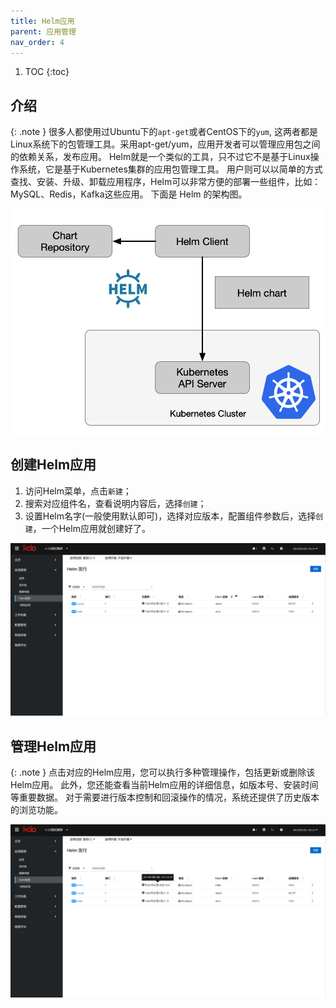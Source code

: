 ```yaml
---
title: Helm应用
parent: 应用管理
nav_order: 4
---
```


1. TOC
{:toc}

   
## 介绍

{: .note }
很多人都使用过Ubuntu下的`apt-get`或者CentOS下的`yum`, 这两者都是Linux系统下的包管理工具。采用apt-get/yum，应用开发者可以管理应用包之间的依赖关系，发布应用。
Helm就是一个类似的工具，只不过它不是基于Linux操作系统，它是基于Kubernetes集群的应用包管理工具。
用户则可以以简单的方式查找、安装、升级、卸载应用程序，Helm可以非常方便的部署一些组件，比如：MySQL、Redis，Kafka这些应用。
下面是 Helm 的架构图。

![Helm 架构图](imgs/helm-chart.png)


## 创建Helm应用

1. 访问Helm菜单，点击`新建`；
2. 搜索对应组件名，查看说明内容后，选择`创建`；
3. 设置Helm名字(一般使用默认即可)，选择对应版本，配置组件参数后，选择`创建`，一个Helm应用就创建好了。

![](imgs/createHelm.gif)



## 管理Helm应用

{: .note }
点击对应的Helm应用，您可以执行多种管理操作，包括更新或删除该Helm应用。 此外，您还能查看当前Helm应用的详细信息，如版本号、安装时间等重要数据。
对于需要进行版本控制和回滚操作的情况，系统还提供了历史版本的浏览功能。

![](imgs/manageHelm.gif)
